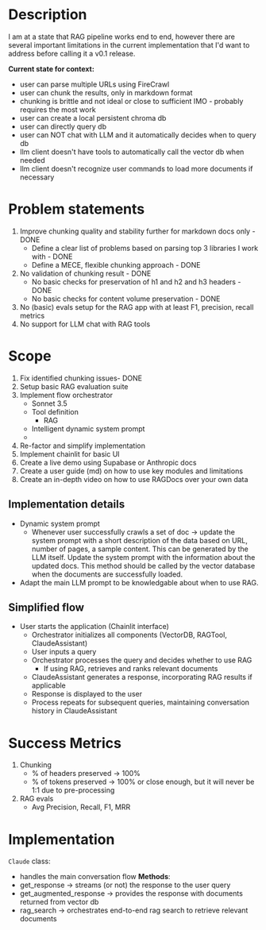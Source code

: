 # Description
I am at a state that RAG pipeline works end to end, however there are several important limitations in the current 
implementation that I'd want to address before calling it a v0.1 release.

**Current state for context:**
- user can parse multiple URLs using FireCrawl
- user can chunk the results, only in markdown format
- chunking is brittle and not ideal or close to sufficient IMO - probably requires the most work
- user can create a local persistent chroma db
- user can directly query db
- user can NOT chat with LLM and it automatically decides when to query db
- llm client doesn't have tools to automatically call the vector db when needed
- llm client doesn't recognize user commands to load more documents if necessary

# Problem statements
1. Improve chunking quality and stability further for markdown docs only - DONE
    - Define a clear list of problems based on parsing top 3 libraries I work with - DONE
    - Define a MECE, flexible chunking approach - DONE
2. No validation of chunking result - DONE
   - No basic checks for preservation of h1 and h2 and h3 headers - DONE 
   - No basic checks for content volume preservation - DONE
3. No (basic) evals setup for the RAG app with at least F1, precision, recall metrics
4. No support for LLM chat with RAG tools



# Scope
1. Fix identified chunking issues- DONE
2. Setup basic RAG evaluation suite
3. Implement flow orchestrator
   - Sonnet 3.5 
   - Tool definition
      - RAG
   - Intelligent dynamic system prompt
   - 
4. Re-factor and simplify implementation
5. Implement chainlit for basic UI
6. Create a live demo using Supabase or Anthropic docs
7. Create a user guide (md) on how to use key modules and limitations
8. Create an in-depth video on how to use RAGDocs over your own data

## Implementation details
- Dynamic system prompt
  - Whenever user successfully crawls a set of doc -> update the system prompt with a short description of the data 
    based on URL, number of pages, a sample content. This can be generated by the LLM itself. Update the system 
    prompt with the information about the updated docs. This method should be called by the vector database when the 
    documents are successfully loaded.
- Adapt the main LLM prompt to be knowledgable about when to use RAG.

## Simplified flow
- User starts the application (Chainlit interface)
  - Orchestrator initializes all components (VectorDB, RAGTool, ClaudeAssistant)
  - User inputs a query
  - Orchestrator processes the query and decides whether to use RAG
    - If using RAG, retrieves and ranks relevant documents 
  - ClaudeAssistant generates a response, incorporating RAG results if applicable 
  - Response is displayed to the user
  - Process repeats for subsequent queries, maintaining conversation history in ClaudeAssistant


# Success Metrics
1. Chunking
   - % of headers preserved -> 100%
   - % of tokens preserved -> 100% or close enough, but it will never be 1:1 due to pre-processing
2. RAG evals
   - Avg Precision, Recall, F1, MRR 

   

# Implementation
`Claude` class:
- handles the main conversation flow
**Methods**:
- get_response -> streams (or not) the response to the user query
- get_augmented_response -> provides the response with documents returned from vector db
- rag_search -> orchestrates end-to-end rag search to retrieve relevant documents 
